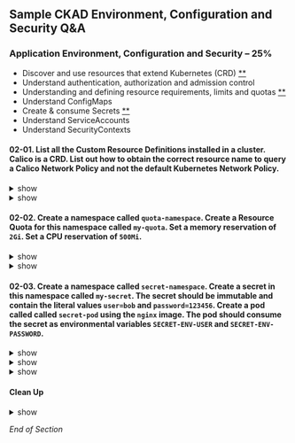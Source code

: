 ## Sample CKAD Environment, Configuration and Security Q&A

### Application Environment, Configuration and Security – 25%

- Discover and use resources that extend Kubernetes (CRD) [\*\*](https://github.com/jamesbuckett/ckad-questions/blob/main/02-ckad-env-configuration-security.md#02-01-list-all-the-custom-resource-definitions-installed-in-a-cluster-calico-is-a-crd-list-out-how-to-obtain-the-correct-resource-name-to-query-a-calico-network-policy-and-not-the-default-kubernetes-network-policy)
- Understand authentication, authorization and admission control
- Understanding and defining resource requirements, limits and quotas [\*\*](https://github.com/jamesbuckett/ckad-questions/blob/main/02-ckad-env-configuration-security.md#02-02-create-a-namespace-called-quota-namespace-create-a-resource-quota-for-this-namespace-called-my-quota-set-a-memory-reservation-of-2gi-set-a-cpu-reservation-of-500mi)
- Understand ConfigMaps
- Create & consume Secrets [\*\*](https://github.com/jamesbuckett/ckad-questions/blob/main/02-ckad-env-configuration-security.md#02-02-create-a-namespace-called-quota-namespace-create-a-resource-quota-for-this-namespace-called-my-quota-set-a-memory-reservation-of-2gi-set-a-cpu-reservation-of-500mi)
- Understand ServiceAccounts
- Understand SecurityContexts

#### 02-01. List all the Custom Resource Definitions installed in a cluster. Calico is a CRD. List out how to obtain the correct resource name to query a Calico Network Policy and not the default Kubernetes Network Policy.

<details><summary>show</summary>
<p>

```bash
clear
# kubectl get Custom Resource Definitions
kubectl get crds
```

Output:

```
NAME                                                  CREATED AT
bgpconfigurations.crd.projectcalico.org               2021-09-24T05:26:26Z
bgppeers.crd.projectcalico.org                        2021-09-24T05:26:26Z
blockaffinities.crd.projectcalico.org                 2021-09-24T05:26:26Z
clusterinformations.crd.projectcalico.org             2021-09-24T05:26:26Z
extensionservices.projectcontour.io                   2021-09-24T05:26:16Z
felixconfigurations.crd.projectcalico.org             2021-09-24T05:26:26Z
globalnetworkpolicies.crd.projectcalico.org           2021-09-24T05:26:26Z
globalnetworksets.crd.projectcalico.org               2021-09-24T05:26:26Z
hostendpoints.crd.projectcalico.org                   2021-09-24T05:26:26Z
httpproxies.projectcontour.io                         2021-09-24T05:26:16Z
ipamblocks.crd.projectcalico.org                      2021-09-24T05:26:26Z
ipamconfigs.crd.projectcalico.org                     2021-09-24T05:26:26Z
ipamhandles.crd.projectcalico.org                     2021-09-24T05:26:26Z
ippools.crd.projectcalico.org                         2021-09-24T05:26:26Z
kubecontrollersconfigurations.crd.projectcalico.org   2021-09-24T05:26:26Z
networkpolicies.crd.projectcalico.org                 2021-09-24T05:26:26Z
networksets.crd.projectcalico.org                     2021-09-24T05:26:26Z
tlscertificatedelegations.projectcontour.io           2021-09-24T05:26:16Z
```

</p>
</details>

<details><summary>show</summary>
<p>

##### Solution

```bash
clear
kubectl api-resources -o name | grep calico
```

Output:

```bash
bgpconfigurations.crd.projectcalico.org
bgppeers.crd.projectcalico.org
blockaffinities.crd.projectcalico.org
clusterinformations.crd.projectcalico.org
felixconfigurations.crd.projectcalico.org
globalnetworkpolicies.crd.projectcalico.org
globalnetworksets.crd.projectcalico.org
hostendpoints.crd.projectcalico.org
ipamblocks.crd.projectcalico.org
ipamconfigs.crd.projectcalico.org
ipamhandles.crd.projectcalico.org
ippools.crd.projectcalico.org
kubecontrollersconfigurations.crd.projectcalico.org
networkpolicies.crd.projectcalico.org 👈👈👈 This is the Calico Resource Type that we want
networksets.crd.projectcalico.org
```

```bash
kubectl config set-context --current --namespace=default
cat << EOF | kubectl apply -f -
apiVersion: crd.projectcalico.org/v3
kind: NetworkPolicy
metadata:
  name: allow-tcp-6379
  namespace: default
spec:
  selector: role == 'database'
  types:
  - Ingress
  - Egress
  ingress:
  - action: Allow
    metadata:
      annotations:
        from: frontend
        to: database
    protocol: TCP
    source:
      selector: role == 'frontend'
    destination:
      ports:
      - 6379
  egress:
  - action: Allow
EOF
```


```bash
clear
# This is the command to get all Calico Network Policies
# If you run this command it will return: "No resources found in storage-namespace namespace"
# As we have not created any Calico Network Policies
kubectl get networkpolicies.crd.projectcalico.org
```

</p>
</details>

#### 02-02. Create a namespace called `quota-namespace`. Create a Resource Quota for this namespace called `my-quota`. Set a memory reservation of `2Gi`. Set a CPU reservation of `500Mi`.

<details><summary>show</summary>
<p>

##### Prerequisites

```bash
mkdir ~/ckad/
clear
kubectl create namespace quota-namespace
kubectl config set-context --current --namespace=quota-namespace
```

##### Help Examples

```bash
clear
kubectl create quota -h | more
```

Output

```
  # Create a new resource quota named my-quota
  kubectl create quota my-quota --hard=cpu=1,memory=1G,pods=2,services=3,replicationcontrollers=2,resourcequotas=1,secrets=5,persistentvolumeclaims=10 👈👈👈 This example matches most closely to the question.

  # Create a new resource quota named best-effort
  kubectl create quota best-effort --hard=pods=100 --scopes=BestEffort
```

</p>
</details>

<details><summary>show</summary>
<p>

##### Solution

```bash
clear
kubectl create quota my-quota --hard=cpu=500Mi,memory=2G
kubectl get quota
```

Output:

```
NAME       AGE    REQUEST                      LIMIT
my-quota   118s   cpu: 0/500Mi, memory: 0/2G
```

In English

- REQUEST = Minimum (Request)
- LIMIT = Maximum (Limits)

```bash
clear
# Try to run a Pod with resource requests exceeding the quota
kubectl run nginx --image=nginx --restart=Never --dry-run=client -o yaml | kubectl set resources -f - --requests=cpu=1000m,memory=4Gi --limits=cpu=1000m,memory=4Gi --local -o yaml > ~/ckad/02-02-exceed.yml
kubectl apply -f ~/ckad/02-02-exceed.yml
```

```bash
clear
# Try to run a Pod with resource requests within the quota
kubectl run nginx --image=nginx --restart=Never --dry-run=client -o yaml | kubectl set resources -f - --requests=cpu=250m,memory=1Gi --limits=cpu=250m,memory=1Gi --local -o yaml > ~/ckad/02-02-succeed.yml
kubectl apply -f ~/ckad/02-02-succeed.yml
kubectl get all
kubectl get quota
```

Output:

```
NAME       AGE   REQUEST                           LIMIT
my-quota   19m   cpu: 250m/500Mi, memory: 1Gi/2G
```

[Meaning of memory](https://kubernetes.io/docs/concepts/configuration/manage-resources-containers/#meaning-of-memory)

- Limits and requests for memory are measured in bytes.
- You can express memory as a plain integer or as a fixed-point number using one of these suffixes: E, P, T, G, M, k.
- You can also use the power-of-two equivalents: Ei, Pi, Ti, Gi, Mi, Ki.

In English:

| Suffix      | Description |
| ----------- | ----------- |
| E/Ei      | Exabyte      |
| P/Pi   | Petabyte        |
| T/Ti   | Terrabyte        |
| G/Gi   | Gigabyte        |
| M/Mi   | Megabyte        |
| k/Ki   | Kilobyte        |


</p>
</details>

#### 02-03. Create a namespace called `secret-namespace`. Create a secret in this namespace called `my-secret`. The secret should be immutable and contain the literal values `user=bob` and `password=123456`. Create a pod called called `secret-pod` using the `nginx` image. The pod should consume the secret as environmental variables `SECRET-ENV-USER` and `SECRET-ENV-PASSWORD`.

<details><summary>show</summary>
<p>

##### Prerequisites

```bash
clear
kubectl create namespace secret-namespace
kubectl config set-context --current --namespace=secret-namespace
```

</p>
</details>

<details><summary>show</summary>
<p>

##### Help Examples

Three types of secret:

- generic
- docker-registry
- tls

```bash
clear
# kubectl create secret -h
kubectl create secret generic -h | more
```

Output:

```
Examples:
  # Create a new secret named my-secret with keys for each file in folder bar
  kubectl create secret generic my-secret --from-file=path/to/bar

  # Create a new secret named my-secret with specified keys instead of names on disk
  kubectl create secret generic my-secret --from-file=ssh-privatekey=path/to/id_rsa
--from-file=ssh-publickey=path/to/id_rsa.pub

  # Create a new secret named my-secret with key1=supersecret and key2=topsecret
  kubectl create secret generic my-secret --from-literal=key1=supersecret --from-literal=key2=topsecret 👈👈👈 This example matches most closely to the question.

  # Create a new secret named my-secret using a combination of a file and a literal
  kubectl create secret generic my-secret --from-file=ssh-privatekey=path/to/id_rsa --from-literal=passphrase=topsecret

  # Create a new secret named my-secret from an env file
  kubectl create secret generic my-secret --from-env-file=path/to/bar.env
```

</p>
</details>

<details><summary>show</summary>
<p>

##### Solution

```bash
clear
# Create a generic secret
kubectl create secret generic my-secret --from-literal=user=bob --from-literal=password=123456 --dry-run=client -o yaml > ~/ckad/02-03-secret.yml
vi ~/ckad/02-03-secret.yml
```

kubernetes.io: [Immutable Secrets](https://kubernetes.io/docs/concepts/configuration/secret/#secret-immutable)

```bash
apiVersion: v1
data:
  password: MTIzNDU2
  user: Ym9i
immutable: true   #👈👈👈 From Immutable Secrets link above
kind: Secret
metadata:
  creationTimestamp: null
  name: my-secret
```

```bash
clear
# Apply the YAML file to the Kubernetes API server
# The secret is available to all pods in the namespace
kubectl apply -f ~/ckad/02-03-secret.yml
clear
# Verify that the secret got created
kubectl get secret my-secret
kubectl describe secret my-secret
```

```bash
clear
# Now to create the pod that will consume the secret
kubectl run secret-pod --image=nginx --restart=Never -n secret-namespace --dry-run=client -o yaml > ~/ckad/02-03-pod.yml
vi ~/ckad/02-03-pod.yml
```

kubernetes.io: [Using Secrets as environment variables](https://kubernetes.io/docs/concepts/configuration/secret/#using-secrets-as-environment-variables)

```bash
apiVersion: v1
kind: Pod
metadata:
  creationTimestamp: null
  labels:
    run: secret-pod
  name: secret-pod
  namespace: secret-namespace
spec:
  containers:
  - image: nginx
    name: secret-pod
    env:                             #👈👈👈 From Using Secrets as environment variables link above
      - name: SECRET-ENV-USER        #👈👈👈 From Using Secrets as environment variables link above
        valueFrom:                   #👈👈👈 From Using Secrets as environment variables link above
          secretKeyRef:              #👈👈👈 From Using Secrets as environment variables link above
            name: my-secret          #👈👈👈 From Using Secrets as environment variables link above
            key: user                #👈👈👈 From Using Secrets as environment variables link above
      - name: SECRET-ENV-PASSWORD    #👈👈👈 From Using Secrets as environment variables link above
        valueFrom:                   #👈👈👈 From Using Secrets as environment variables link above
          secretKeyRef:              #👈👈👈 From Using Secrets as environment variables link above
            name: my-secret          #👈👈👈 From Using Secrets as environment variables link above
            key: password            #👈👈👈 From Using Secrets as environment variables link above
    resources: {}
  dnsPolicy: ClusterFirst
  restartPolicy: Never
status: {}
```

```bash
clear
# Apply the YAML file to the Kubernetes API server
kubectl apply -f ~/ckad/02-03-pod.yml
```

```bash
clear
# Quick verification that the deployment was created and the secret is visible as an environmental variable
kubectl exec secret-pod -- env
```

Output:

```
PATH=/usr/local/sbin:/usr/local/bin:/usr/sbin:/usr/bin:/sbin:/bin
HOSTNAME=secret-pod
NGINX_VERSION=1.21.3
NJS_VERSION=0.6.2
PKG_RELEASE=1~buster
SECRET-ENV-USER=bob ## Success
SECRET-ENV-PASSWORD=123456 ## Success
KUBERNETES_PORT_443_TCP_PORT=443
KUBERNETES_PORT_443_TCP_ADDR=10.245.0.1
KUBERNETES_SERVICE_HOST=10.245.0.1
KUBERNETES_SERVICE_PORT=443
KUBERNETES_SERVICE_PORT_HTTPS=443
KUBERNETES_PORT=tcp://10.245.0.1:443
KUBERNETES_PORT_443_TCP=tcp://10.245.0.1:443
KUBERNETES_PORT_443_TCP_PROTO=tcp
TERM=xterm
HOME=/root
```

</p>
</details>

#### Clean Up

<details><summary>show</summary>
<p>

```bash
yes | rm -R ~/ckad/
kubectl delete ns secret-namespace --force
kubectl delete ns quota-namespace --force
```

</p>
</details>

_End of Section_
